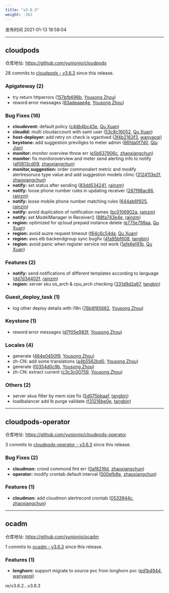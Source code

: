 ```yaml
---
title: "v3.6.3"
weight: -363
---
```


发布时间 2021-01-13 18:58:04

-----

## cloudpods

仓库地址: https://github.com/yunionio/cloudpods

28 commits to [cloudpods - v3.6.3] since this release.

### Apigateway (2)
- try return httperrors ([157bfb696b](https://github.com/yunionio/cloudpods/commit/157bfb696b933303a79860adcb600d41d1d18fec), [Yousong Zhou](mailto:zhouyousong@yunionyun.com))
- reword error messages ([83adeaae4e](https://github.com/yunionio/cloudpods/commit/83adeaae4e39157cb44a9a4cf79381865a0c6618), [Yousong Zhou](mailto:zhouyousong@yunionyun.com))

### Bug Fixes (16)
- **cloudevent:** default policy ([c4db4bc43e](https://github.com/yunionio/cloudpods/commit/c4db4bc43ec2ab673ad130a2538088f24e1e56a2), [Qu Xuan](mailto:quxuan@yunionyun.com))
- **cloudid:** multi cloudaccount with saml user ([53c8c16052](https://github.com/yunionio/cloudpods/commit/53c8c16052b61f4fc4a69dd25ab484fade44a92f), [Qu Xuan](mailto:qu_xuan@icloud.com))
- **host-deployer:** add retry on check is vgactived ([3f4b2163f3](https://github.com/yunionio/cloudpods/commit/3f4b2163f3bc06a644bc6847b5dd203bbe2244e0), [wanyaoqi](mailto:wanyaoqi@yunionyun.com))
- **keystone:** add suggestion previliges to meter admin ([86fda0f7d0](https://github.com/yunionio/cloudpods/commit/86fda0f7d0884ef80b36df0bc14611cd223f4466), [Qiu Jian](mailto:qiujian@yunionyun.com))
- **monitor:** monitor overview throw err ([e5b637906c](https://github.com/yunionio/cloudpods/commit/e5b637906cfb427727e318bf8644214c15be5da2), [zhaoxiangchun](mailto:1422928955@qq.com))
- **monitor:** fix monitoroverview and meter send alerting info to notify ([af0813cd09](https://github.com/yunionio/cloudpods/commit/af0813cd09f307d3ef7f0cdebd5f930181c78232), [zhaoxiangchun](mailto:1422928955@qq.com))
- **monitor,suggestion:** order commonalert metric and modify alertresoruce type value and add suggestion models climc ([3124113e2f](https://github.com/yunionio/cloudpods/commit/3124113e2fd5996b11b9374ca55c244db7dfd67a), [zhaoxiangchun](mailto:1422928955@qq.com))
- **notify:** set status after sending ([83dd534241](https://github.com/yunionio/cloudpods/commit/83dd5342418ecfc44d578819c856f5fdccb66df6), [rainzm](mailto:mjoycarry@gmail.com))
- **notify:** loose phone number rules in updating receiver ([287f98ac86](https://github.com/yunionio/cloudpods/commit/287f98ac86311f0d053e2d0259b9b8cd54ae1da7), [rainzm](mailto:mjoycarry@gmail.com))
- **notify:** loose mobile phone number matching rules ([644ab6f925](https://github.com/yunionio/cloudpods/commit/644ab6f92599dc9799515b91a44dd67525c23c98), [rainzm](mailto:mjoycarry@gmail.com))
- **notify:** avoid duplication of notification names ([bc0106902a](https://github.com/yunionio/cloudpods/commit/bc0106902a024b71fc5538b6ec7f00cb6e44f4aa), [rainzm](mailto:mjoycarry@gmail.com))
- **notify:** set ModelManager in Receiver() ([88fa743e4e](https://github.com/yunionio/cloudpods/commit/88fa743e4e6609094bfcb76045e1698a3185d2b1), [rainzm](mailto:mjoycarry@gmail.com))
- **region:** optimized for qcloud prepaid instance delete ([e775e798aa](https://github.com/yunionio/cloudpods/commit/e775e798aa784c00c75d7739bb3054cd119f8427), [Qu Xuan](mailto:quxuan@yunionyun.com))
- **region:** avoid auzre request timeout ([f64c6c54da](https://github.com/yunionio/cloudpods/commit/f64c6c54dace0ed3d77981d518c8bb39c5e94648), [Qu Xuan](mailto:quxuan@yunionyun.com))
- **region:** aws elb backendgroup sync bugfix ([4fa95bf608](https://github.com/yunionio/cloudpods/commit/4fa95bf6087d4f3fb6e10c777daf247263a858b2), [tangbin](mailto:tangbin@yunion.cn))
- **region:** avoid panic when register service not work ([1afe6ef41b](https://github.com/yunionio/cloudpods/commit/1afe6ef41b72da750d5a33b59128f5b91423779c), [Qu Xuan](mailto:quxuan@yunionyun.com))

### Features (2)
- **notify:** send notifications of different templates according to language ([dd7d34402f](https://github.com/yunionio/cloudpods/commit/dd7d34402fb32666a3fc28a66a9a759c8d9d3536), [rainzm](mailto:mjoycarry@gmail.com))
- **region:** server sku os_arch & cpu_arch checking ([331d9d2a67](https://github.com/yunionio/cloudpods/commit/331d9d2a678139da119282f836955636bcac7d2e), [tangbin](mailto:tangbin@yunion.cn))

### Guest_deploy_task (1)
- log other deploy details with i18n ([78b6f85662](https://github.com/yunionio/cloudpods/commit/78b6f85662681abcc76ef124302715df206b7e42), [Yousong Zhou](mailto:zhouyousong@yunionyun.com))

### Keystone (1)
- reword error messages ([d7f05e983f](https://github.com/yunionio/cloudpods/commit/d7f05e983fc8a6c25af605c741e2e3f617f3695e), [Yousong Zhou](mailto:zhouyousong@yunionyun.com))

### Locales (4)
- generate ([464e0450f9](https://github.com/yunionio/cloudpods/commit/464e0450f992a0df0e0d7cdc4c62c81347c77436), [Yousong Zhou](mailto:zhouyousong@yunionyun.com))
- zh-CN: add some translations ([a4b5562bd0](https://github.com/yunionio/cloudpods/commit/a4b5562bd0f4fc9c60a1936de9d7dcb50144dd19), [Yousong Zhou](mailto:zhouyousong@yunionyun.com))
- generate ([f0354d0c9b](https://github.com/yunionio/cloudpods/commit/f0354d0c9bc15a08cb2b4328c6c68004b1c2eecd), [Yousong Zhou](mailto:zhouyousong@yunionyun.com))
- zh-CN: extract current ([c3c3c00759](https://github.com/yunionio/cloudpods/commit/c3c3c0075934efe9143e986bb5ba9fe31a24d9fd), [Yousong Zhou](mailto:zhouyousong@yunionyun.com))

### Others (2)
- server skus filter by mem size fix ([5d075bbaaf](https://github.com/yunionio/cloudpods/commit/5d075bbaaff651bb13ad2780ca42d93ada36ba0d), [tangbin](mailto:tangbin@yunion.cn))
- loadbalancer add lb purge validate ([f31216be0e](https://github.com/yunionio/cloudpods/commit/f31216be0e789e014a3ab2574ef4f271f4dcb67d), [tangbin](mailto:tangbin@yunion.cn))

[cloudpods - v3.6.3]: https://github.com/yunionio/cloudpods/compare/v3.6.2...v3.6.3
-----

## cloudpods-operator

仓库地址: https://github.com/yunionio/cloudpods-operator

3 commits to [cloudpods-operator - v3.6.3] since this release.

### Bug Fixes (2)
- **cloudmon:** crond commond fmt err ([0af8216d](https://github.com/yunionio/cloudpods-operator/commit/0af8216d201d34ea2cbf14a475a9010e86f27f93), [zhaoxiangchun](mailto:1422928955@qq.com))
- **operator:** modify crontab default interval ([500efb8e](https://github.com/yunionio/cloudpods-operator/commit/500efb8e43a2bb3f64b9449229d2107acf92639f), [zhaoxiangchun](mailto:1422928955@qq.com))

### Features (1)
- **cloudmon:** add cloudmon alertrecord crontab ([0533944c](https://github.com/yunionio/cloudpods-operator/commit/0533944cdb0ee9077cbf024895eddd9f6e45ac0e), [zhaoxiangchun](mailto:1422928955@qq.com))

[cloudpods-operator - v3.6.3]: https://github.com/yunionio/cloudpods-operator/compare/v3.6.2...v3.6.3
-----

## ocadm

仓库地址: https://github.com/yunionio/ocadm

1 commits to [ocadm - v3.6.3] since this release.

### Features (1)
- **longhorn:** support migrate to source pvc from longhorn pvc ([ed1b4944](https://github.com/yunionio/ocadm/commit/ed1b49443ded592a53b695c153f53a4b31b90053), [wanyaoqi](mailto:wanyaoqi@yunionyun.com))

[ocadm - v3.6.3]: https://github.com/yunionio/ocadm/compare/v3.6.2...v3.6.3
re/v3.6.2...v3.6.3
